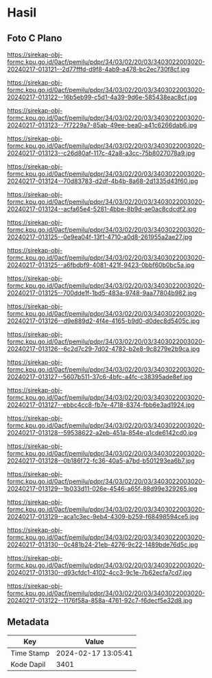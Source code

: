 # Hasil

## Foto C Plano

https://sirekap-obj-formc.kpu.go.id/0acf/pemilu/pdpr/34/03/02/20/03/3403022003020-20240217-013121--2d77fffd-d9f8-4ab9-a478-bc2ec730f8cf.jpg

https://sirekap-obj-formc.kpu.go.id/0acf/pemilu/pdpr/34/03/02/20/03/3403022003020-20240217-013122--16b5eb99-c5d1-4a39-9d6e-585438eac8cf.jpg

https://sirekap-obj-formc.kpu.go.id/0acf/pemilu/pdpr/34/03/02/20/03/3403022003020-20240217-013123--7f7229a7-85ab-49ee-bea0-a41c6266dab6.jpg

https://sirekap-obj-formc.kpu.go.id/0acf/pemilu/pdpr/34/03/02/20/03/3403022003020-20240217-013123--c26d80af-117c-42a8-a3cc-75b8027078a9.jpg

https://sirekap-obj-formc.kpu.go.id/0acf/pemilu/pdpr/34/03/02/20/03/3403022003020-20240217-013124--70d83783-d2df-4b4b-8a68-2d1335d43f60.jpg

https://sirekap-obj-formc.kpu.go.id/0acf/pemilu/pdpr/34/03/02/20/03/3403022003020-20240217-013124--acfa65e4-5281-4bbe-8b9d-ae0ac8cdcdf2.jpg

https://sirekap-obj-formc.kpu.go.id/0acf/pemilu/pdpr/34/03/02/20/03/3403022003020-20240217-013125--0e9ea04f-13f1-4710-a0d8-261955a2ae27.jpg

https://sirekap-obj-formc.kpu.go.id/0acf/pemilu/pdpr/34/03/02/20/03/3403022003020-20240217-013125--a6fbdbf9-4081-421f-9423-0bbf60b0bc5a.jpg

https://sirekap-obj-formc.kpu.go.id/0acf/pemilu/pdpr/34/03/02/20/03/3403022003020-20240217-013125--700dde1f-1bd5-483a-9748-9aa77804b982.jpg

https://sirekap-obj-formc.kpu.go.id/0acf/pemilu/pdpr/34/03/02/20/03/3403022003020-20240217-013126--d9e889d2-4f4e-4165-b9d0-d0dec8d5405c.jpg

https://sirekap-obj-formc.kpu.go.id/0acf/pemilu/pdpr/34/03/02/20/03/3403022003020-20240217-013126--6c2d7c29-7d02-4782-b2e8-9c8279e2b9ca.jpg

https://sirekap-obj-formc.kpu.go.id/0acf/pemilu/pdpr/34/03/02/20/03/3403022003020-20240217-013127--5607b511-37c6-4bfc-a4fc-c38395ade8ef.jpg

https://sirekap-obj-formc.kpu.go.id/0acf/pemilu/pdpr/34/03/02/20/03/3403022003020-20240217-013127--ebbc4cc8-fb7e-4718-8374-fbb6e3ad1924.jpg

https://sirekap-obj-formc.kpu.go.id/0acf/pemilu/pdpr/34/03/02/20/03/3403022003020-20240217-013128--59538622-a2eb-451a-854e-a1cde6142cd0.jpg

https://sirekap-obj-formc.kpu.go.id/0acf/pemilu/pdpr/34/03/02/20/03/3403022003020-20240217-013128--0b186f72-fc36-40a5-a7bd-b501293ea6b7.jpg

https://sirekap-obj-formc.kpu.go.id/0acf/pemilu/pdpr/34/03/02/20/03/3403022003020-20240217-013129--1b033d11-026e-4546-a65f-88d99e329265.jpg

https://sirekap-obj-formc.kpu.go.id/0acf/pemilu/pdpr/34/03/02/20/03/3403022003020-20240217-013129--aca1c3ec-9eb4-4309-b259-f68498594ce5.jpg

https://sirekap-obj-formc.kpu.go.id/0acf/pemilu/pdpr/34/03/02/20/03/3403022003020-20240217-013130--0c481b24-21eb-4276-9c22-1489bde76d5c.jpg

https://sirekap-obj-formc.kpu.go.id/0acf/pemilu/pdpr/34/03/02/20/03/3403022003020-20240217-013130--d93cfdc1-4102-4cc3-9c1e-7b62ecfa7cd7.jpg

https://sirekap-obj-formc.kpu.go.id/0acf/pemilu/pdpr/34/03/02/20/03/3403022003020-20240217-013122--1176f58a-858a-4761-92c7-f6decf5e32d8.jpg


## Metadata

| Key        | Value               |
| ---------- | ------------------- |
| Time Stamp | 2024-02-17 13:05:41 |
| Kode Dapil | 3401                |



